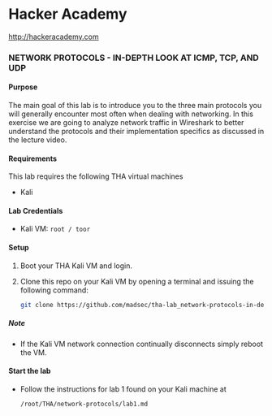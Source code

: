 Hacker Academy
==============
http://hackeracademy.com

### NETWORK PROTOCOLS - IN-DEPTH LOOK AT ICMP, TCP, AND UDP

#### Purpose
The main goal of this lab is to introduce you to the three main protocols you will generally encounter most often when dealing with networking. In this exercise we are going to analyze network traffic in Wireshark to better understand the protocols and their implementation specifics as discussed in the lecture video.

#### Requirements
This lab requires the following THA virtual machines
* Kali

#### Lab Credentials

* Kali VM: `root / toor`

#### Setup
1. Boot your THA Kali VM and login.

2. Clone this repo on your Kali VM by opening a terminal and issuing the following command:

    ```bash
    git clone https://github.com/madsec/tha-lab_network-protocols-in-depth-look-at-icmp-tcp-and-udp /root/THA/network-protocols
    ```

##### Note
* If the Kali VM network connection continually disconnects simply reboot the VM.

#### Start the lab
* Follow the instructions for lab 1 found on your Kali machine at 
  ```
  /root/THA/network-protocols/lab1.md
  ```
